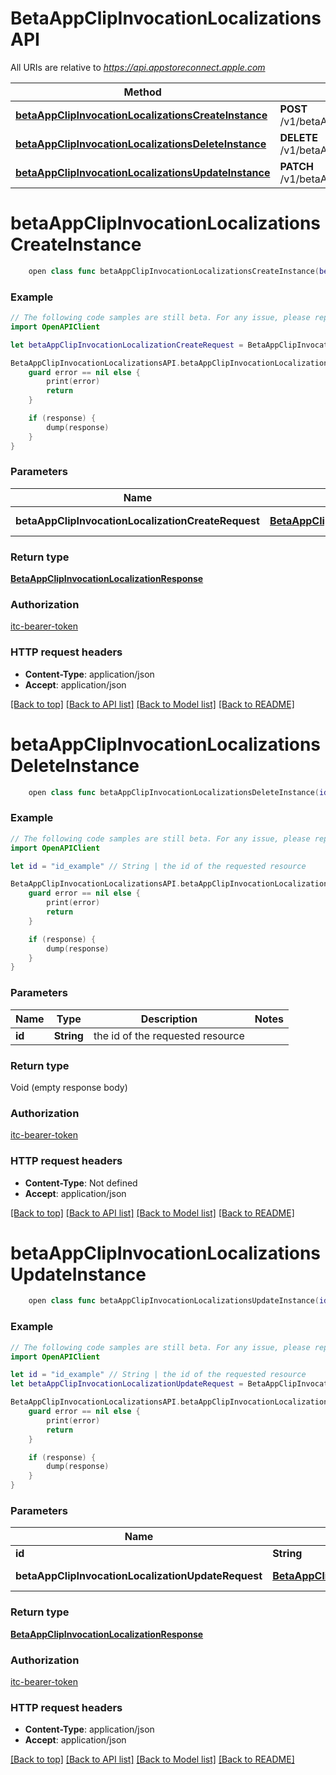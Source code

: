 # BetaAppClipInvocationLocalizationsAPI

All URIs are relative to *https://api.appstoreconnect.apple.com*

Method | HTTP request | Description
------------- | ------------- | -------------
[**betaAppClipInvocationLocalizationsCreateInstance**](BetaAppClipInvocationLocalizationsAPI.md#betaappclipinvocationlocalizationscreateinstance) | **POST** /v1/betaAppClipInvocationLocalizations | 
[**betaAppClipInvocationLocalizationsDeleteInstance**](BetaAppClipInvocationLocalizationsAPI.md#betaappclipinvocationlocalizationsdeleteinstance) | **DELETE** /v1/betaAppClipInvocationLocalizations/{id} | 
[**betaAppClipInvocationLocalizationsUpdateInstance**](BetaAppClipInvocationLocalizationsAPI.md#betaappclipinvocationlocalizationsupdateinstance) | **PATCH** /v1/betaAppClipInvocationLocalizations/{id} | 


# **betaAppClipInvocationLocalizationsCreateInstance**
```swift
    open class func betaAppClipInvocationLocalizationsCreateInstance(betaAppClipInvocationLocalizationCreateRequest: BetaAppClipInvocationLocalizationCreateRequest, completion: @escaping (_ data: BetaAppClipInvocationLocalizationResponse?, _ error: Error?) -> Void)
```



### Example
```swift
// The following code samples are still beta. For any issue, please report via http://github.com/OpenAPITools/openapi-generator/issues/new
import OpenAPIClient

let betaAppClipInvocationLocalizationCreateRequest = BetaAppClipInvocationLocalizationCreateRequest(data: BetaAppClipInvocationLocalizationCreateRequest_data(type: "type_example", attributes: BetaAppClipInvocationLocalizationInlineCreate_attributes(title: "title_example", locale: "locale_example"), relationships: BetaAppClipInvocationLocalizationCreateRequest_data_relationships(betaAppClipInvocation: BetaAppClipInvocationLocalizationCreateRequest_data_relationships_betaAppClipInvocation(data: BetaAppClipInvocationLocalizationInlineCreate_relationships_betaAppClipInvocation_data(type: "type_example", id: "id_example"))))) // BetaAppClipInvocationLocalizationCreateRequest | BetaAppClipInvocationLocalization representation

BetaAppClipInvocationLocalizationsAPI.betaAppClipInvocationLocalizationsCreateInstance(betaAppClipInvocationLocalizationCreateRequest: betaAppClipInvocationLocalizationCreateRequest) { (response, error) in
    guard error == nil else {
        print(error)
        return
    }

    if (response) {
        dump(response)
    }
}
```

### Parameters

Name | Type | Description  | Notes
------------- | ------------- | ------------- | -------------
 **betaAppClipInvocationLocalizationCreateRequest** | [**BetaAppClipInvocationLocalizationCreateRequest**](BetaAppClipInvocationLocalizationCreateRequest.md) | BetaAppClipInvocationLocalization representation | 

### Return type

[**BetaAppClipInvocationLocalizationResponse**](BetaAppClipInvocationLocalizationResponse.md)

### Authorization

[itc-bearer-token](../README.md#itc-bearer-token)

### HTTP request headers

 - **Content-Type**: application/json
 - **Accept**: application/json

[[Back to top]](#) [[Back to API list]](../README.md#documentation-for-api-endpoints) [[Back to Model list]](../README.md#documentation-for-models) [[Back to README]](../README.md)

# **betaAppClipInvocationLocalizationsDeleteInstance**
```swift
    open class func betaAppClipInvocationLocalizationsDeleteInstance(id: String, completion: @escaping (_ data: Void?, _ error: Error?) -> Void)
```



### Example
```swift
// The following code samples are still beta. For any issue, please report via http://github.com/OpenAPITools/openapi-generator/issues/new
import OpenAPIClient

let id = "id_example" // String | the id of the requested resource

BetaAppClipInvocationLocalizationsAPI.betaAppClipInvocationLocalizationsDeleteInstance(id: id) { (response, error) in
    guard error == nil else {
        print(error)
        return
    }

    if (response) {
        dump(response)
    }
}
```

### Parameters

Name | Type | Description  | Notes
------------- | ------------- | ------------- | -------------
 **id** | **String** | the id of the requested resource | 

### Return type

Void (empty response body)

### Authorization

[itc-bearer-token](../README.md#itc-bearer-token)

### HTTP request headers

 - **Content-Type**: Not defined
 - **Accept**: application/json

[[Back to top]](#) [[Back to API list]](../README.md#documentation-for-api-endpoints) [[Back to Model list]](../README.md#documentation-for-models) [[Back to README]](../README.md)

# **betaAppClipInvocationLocalizationsUpdateInstance**
```swift
    open class func betaAppClipInvocationLocalizationsUpdateInstance(id: String, betaAppClipInvocationLocalizationUpdateRequest: BetaAppClipInvocationLocalizationUpdateRequest, completion: @escaping (_ data: BetaAppClipInvocationLocalizationResponse?, _ error: Error?) -> Void)
```



### Example
```swift
// The following code samples are still beta. For any issue, please report via http://github.com/OpenAPITools/openapi-generator/issues/new
import OpenAPIClient

let id = "id_example" // String | the id of the requested resource
let betaAppClipInvocationLocalizationUpdateRequest = BetaAppClipInvocationLocalizationUpdateRequest(data: BetaAppClipInvocationLocalizationUpdateRequest_data(type: "type_example", id: "id_example", attributes: BetaAppClipInvocationLocalizationUpdateRequest_data_attributes(title: "title_example"))) // BetaAppClipInvocationLocalizationUpdateRequest | BetaAppClipInvocationLocalization representation

BetaAppClipInvocationLocalizationsAPI.betaAppClipInvocationLocalizationsUpdateInstance(id: id, betaAppClipInvocationLocalizationUpdateRequest: betaAppClipInvocationLocalizationUpdateRequest) { (response, error) in
    guard error == nil else {
        print(error)
        return
    }

    if (response) {
        dump(response)
    }
}
```

### Parameters

Name | Type | Description  | Notes
------------- | ------------- | ------------- | -------------
 **id** | **String** | the id of the requested resource | 
 **betaAppClipInvocationLocalizationUpdateRequest** | [**BetaAppClipInvocationLocalizationUpdateRequest**](BetaAppClipInvocationLocalizationUpdateRequest.md) | BetaAppClipInvocationLocalization representation | 

### Return type

[**BetaAppClipInvocationLocalizationResponse**](BetaAppClipInvocationLocalizationResponse.md)

### Authorization

[itc-bearer-token](../README.md#itc-bearer-token)

### HTTP request headers

 - **Content-Type**: application/json
 - **Accept**: application/json

[[Back to top]](#) [[Back to API list]](../README.md#documentation-for-api-endpoints) [[Back to Model list]](../README.md#documentation-for-models) [[Back to README]](../README.md)

